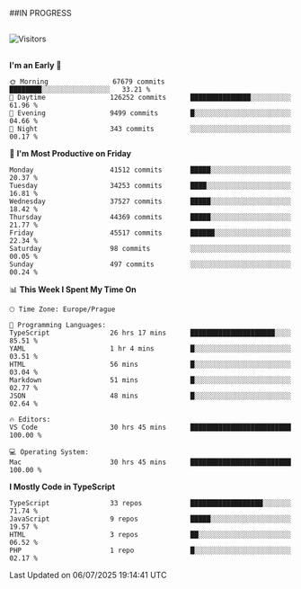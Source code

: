 ##IN PROGRESS
##
![Visitors](https://komarev.com/ghpvc/?username=petrbui&style=for-the-badge&label=Visitors+👀)



##
<!--
[![My GitHub stats](https://github-readme-stats.vercel.app/api?username=petrbui&theme=github_dark)](https://github.com/anuraghazra/github-readme-stats)

[![My wakatime stats](https://github-readme-stats.vercel.app/api/wakatime?username=petrbui&theme=github_dark)](https://github.com/anuraghazra/github-readme-stats)
-->
<!--START_SECTION:waka-->
**I'm an Early 🐤** 

```text
🌞 Morning                67679 commits       ████████░░░░░░░░░░░░░░░░░   33.21 % 
🌆 Daytime                126252 commits      ███████████████░░░░░░░░░░   61.96 % 
🌃 Evening                9499 commits        █░░░░░░░░░░░░░░░░░░░░░░░░   04.66 % 
🌙 Night                  343 commits         ░░░░░░░░░░░░░░░░░░░░░░░░░   00.17 % 
```
📅 **I'm Most Productive on Friday** 

```text
Monday                   41512 commits       █████░░░░░░░░░░░░░░░░░░░░   20.37 % 
Tuesday                  34253 commits       ████░░░░░░░░░░░░░░░░░░░░░   16.81 % 
Wednesday                37527 commits       █████░░░░░░░░░░░░░░░░░░░░   18.42 % 
Thursday                 44369 commits       █████░░░░░░░░░░░░░░░░░░░░   21.77 % 
Friday                   45517 commits       ██████░░░░░░░░░░░░░░░░░░░   22.34 % 
Saturday                 98 commits          ░░░░░░░░░░░░░░░░░░░░░░░░░   00.05 % 
Sunday                   497 commits         ░░░░░░░░░░░░░░░░░░░░░░░░░   00.24 % 
```


📊 **This Week I Spent My Time On** 

```text
🕑︎ Time Zone: Europe/Prague

💬 Programming Languages: 
TypeScript               26 hrs 17 mins      █████████████████████░░░░   85.51 % 
YAML                     1 hr 4 mins         █░░░░░░░░░░░░░░░░░░░░░░░░   03.51 % 
HTML                     56 mins             █░░░░░░░░░░░░░░░░░░░░░░░░   03.04 % 
Markdown                 51 mins             █░░░░░░░░░░░░░░░░░░░░░░░░   02.77 % 
JSON                     48 mins             █░░░░░░░░░░░░░░░░░░░░░░░░   02.64 % 

🔥 Editors: 
VS Code                  30 hrs 45 mins      █████████████████████████   100.00 % 

💻 Operating System: 
Mac                      30 hrs 45 mins      █████████████████████████   100.00 % 
```

**I Mostly Code in TypeScript** 

```text
TypeScript               33 repos            ██████████████████░░░░░░░   71.74 % 
JavaScript               9 repos             █████░░░░░░░░░░░░░░░░░░░░   19.57 % 
HTML                     3 repos             ██░░░░░░░░░░░░░░░░░░░░░░░   06.52 % 
PHP                      1 repo              █░░░░░░░░░░░░░░░░░░░░░░░░   02.17 % 
```




 Last Updated on 06/07/2025 19:14:41 UTC
<!--END_SECTION:waka-->
